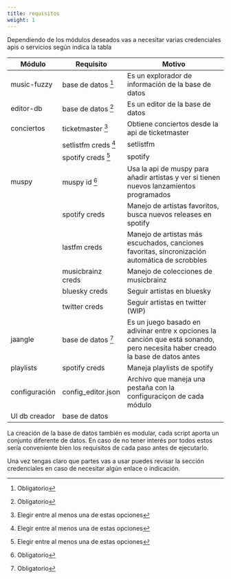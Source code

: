 ```yaml
---
title: requisitos
weight: 1
---
```


Dependiendo de los módulos deseados vas a necesitar varias credenciales apis o servicios según indica la tabla

| Módulo        | Requisito            | Motivo                                                                                                                         |
| ------------- | -------------------- | ------------------------------------------------------------------------------------------------------------------------------ |
| music-fuzzy   | base de datos [^1]   | Es un explorador de información de la base de datos                                                                            |
| editor-db     | base de datos [^1]   | Es un editor de la base de datos                                                                                               |
| conciertos    | ticketmaster [^2]    | Obtiene conciertos desde la api de ticketmaster                                                                                |
|               | setlistfm creds [^2] | setlistfm                                                                                                                      |
|               | spotify creds [^2]   | spotify                                                                                                                        |
| muspy         | muspy id [^1]        | Usa la api de muspy para añadir artistas y ver si tienen nuevos lanzamientos programados                                       |
|               | spotify creds        | Manejo de artistas favoritos, busca nuevos releases en spotify                                                                 |
|               | lastfm creds         | Manejo de artistas más escuchados, canciones favoritas, sincronización automática de scrobbles                                 |
|               | musicbrainz creds    | Manejo de colecciones de musicbrainz                                                                                           |
|               | bluesky creds        | Seguir artistas en bluesky                                                                                                     |
|               | twitter creds        | Seguir artistas en twitter (WIP)                                                                                               |
| jaangle       | base de datos [^1]   | Es un juego basado en adivinar entre x opciones la canción que está sonando, pero necesita haber creado la base de datos antes |
| playlists     | spotify creds        | Maneja playlists de spotify                                                                                                    |
| configuración | config_editor.json   | Archivo que maneja una pestaña con la configuraciçon de cada módulo                                                            |
| UI db creador | base de datos        |                                                                                                                                |

La creación de la base de datos también es modular, cada script aporta un conjunto diferente de datos. En caso de no tener interés por todos estos sería conveniente bien los requisitos de cada paso antes de ejecutarlo.

Una vez tengas claro que partes vas a usar puedes revisar la sección credenciales en caso de necesitar algún enlace o indicación.

[^1]: Obligatorio
[^2]: Elegir entre al menos una de estas opciones